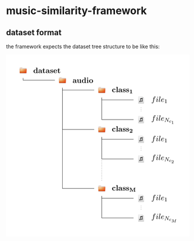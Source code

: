 # music-similarity-framework

## dataset format

the framework expects the dataset tree structure to be like this:

![tree_structure.jpg](https://github.com/rppbodo/music-similarity-framework/blob/main/img/tree_structure.jpg)

